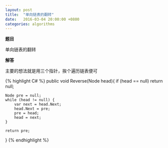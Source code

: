 ```yaml
---
layout: post
title:  "单向链表的翻转"
date:   2016-03-04 20:00:00 +0800
categories: algorithms
---
```


**题目**

单向链表的翻转

**解答**

主要的想法就是用三个指针，挨个遍历链表便可

{% highlight C# %}
public void Reverse(Node head){
	if (head == null)
		return null;

	Node pre = null;
	while (head != null) {
		var next = head.Next;
		head.Next = pre;
		pre = head;
		head = next;
	}

	return pre;
}
{% endhighlight %}